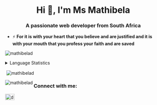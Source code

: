 <h1 align="center">Hi 👋, I'm Ms Mathibela</h1>
<h3 align="center">A passionate web developer from South Africa</h3>


- ⚡ **For it is with your heart that you believe and are justified and it is with your mouth that you profess your faith and are saved**

<p align="left"> <img src="https://komarev.com/ghpvc/?username=mathibelad&label=Profile%20views&color=0e75b6&style=flat" alt="mathibelad" /> </p>
<details>
  <summary>Language Statistics</summary>
<a href="https://wakatime.com"><img src="https://wakatime.com/share/@018d30ea-f706-41dd-b9cb-e541af65e0f8/f2ca3999-fc7a-4570-83fb-0640ad336455.png" height="300" width="450" /></a>
</details>
<p>&nbsp;<img align="center" src="https://github-readme-stats.vercel.app/api?username=mathibelad&show_icons=true&locale=en" alt="mathibelad" /></p>
<p><img align="left" src="https://github-readme-stats.vercel.app/api/top-langs?username=mathibelad&show_icons=true&locale=en&layout=compact" alt="mathibelad" /></p>

<h3 align="left">Connect with me:</h3>
<p align="left">
<a href="[https://linkedin.com/in/dineo mathibela](https://www.linkedin.com/in/dineo-mathibela-53aa191a5/)" target="blank"><img align="center" src="https://raw.githubusercontent.com/rahuldkjain/github-profile-readme-generator/master/src/images/icons/Social/linked-in-alt.svg" alt="dineo mathibela" height="20" width="30" /></a>
</p>




